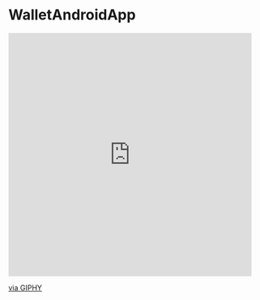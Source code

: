 # WalletAndroidApp
<iframe src="https://giphy.com/embed/HhnLVOWdRw4nspwJ7z" width="480" height="480" frameBorder="0" class="giphy-embed" allowFullScreen></iframe><p><a href="https://giphy.com/gifs/HhnLVOWdRw4nspwJ7z">via GIPHY</a></p>
